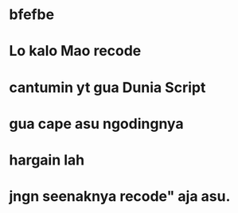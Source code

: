 # bfefbe
# Lo kalo Mao recode
# cantumin yt gua Dunia Script
# gua cape asu ngodingnya
# hargain lah
# jngn seenaknya recode" aja asu.
